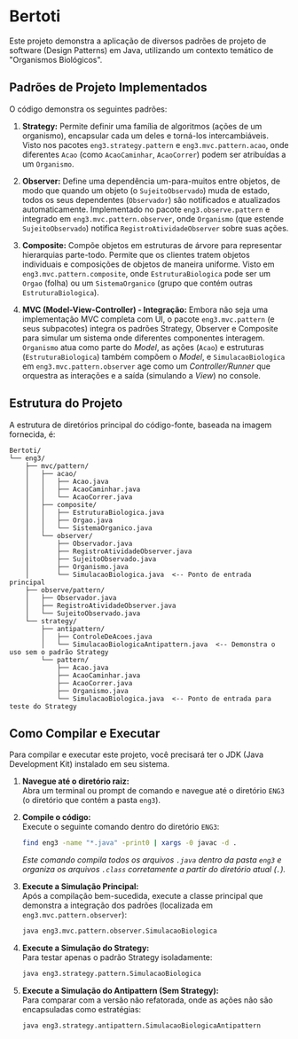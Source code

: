 # Bertoti

Este projeto demonstra a aplicação de diversos padrões de projeto de software (Design Patterns) em Java, utilizando um contexto temático de "Organismos Biológicos".
## Padrões de Projeto Implementados

O código demonstra os seguintes padrões:

1. **Strategy:** Permite definir uma família de algoritmos (ações de um organismo), encapsular cada um deles e torná-los intercambiáveis. Visto nos pacotes `eng3.strategy.pattern` e `eng3.mvc.pattern.acao`, onde diferentes `Acao` (como `AcaoCaminhar`, `AcaoCorrer`) podem ser atribuídas a um `Organismo`.

2. **Observer:** Define uma dependência um-para-muitos entre objetos, de modo que quando um objeto (o `SujeitoObservado`) muda de estado, todos os seus dependentes (`Observador`) são notificados e atualizados automaticamente. Implementado no pacote `eng3.observe.pattern` e integrado em `eng3.mvc.pattern.observer`, onde `Organismo` (que estende `SujeitoObservado`) notifica `RegistroAtividadeObserver` sobre suas ações.

3. **Composite:** Compõe objetos em estruturas de árvore para representar hierarquias parte-todo. Permite que os clientes tratem objetos individuais e composições de objetos de maneira uniforme. Visto em `eng3.mvc.pattern.composite`, onde `EstruturaBiologica` pode ser um `Orgao` (folha) ou um `SistemaOrganico` (grupo que contém outras `EstruturaBiologica`).

4. **MVC (Model-View-Controller) - Integração:** Embora não seja uma implementação MVC completa com UI, o pacote `eng3.mvc.pattern` (e seus subpacotes) integra os padrões Strategy, Observer e Composite para simular um sistema onde diferentes componentes interagem. `Organismo` atua como parte do *Model*, as ações (`Acao`) e estruturas (`EstruturaBiologica`) também compõem o *Model*, e `SimulacaoBiologica` em `eng3.mvc.pattern.observer` age como um *Controller/Runner* que orquestra as interações e a saída (simulando a *View*) no console.

## Estrutura do Projeto

A estrutura de diretórios principal do código-fonte, baseada na imagem fornecida, é:

```
Bertoti/
└── eng3/
    ├── mvc/pattern/
    │   ├── acao/
    │   │   ├── Acao.java
    │   │   ├── AcaoCaminhar.java
    │   │   └── AcaoCorrer.java
    │   ├── composite/
    │   │   ├── EstruturaBiologica.java
    │   │   ├── Orgao.java
    │   │   └── SistemaOrganico.java
    │   └── observer/
    │       ├── Observador.java
    │       ├── RegistroAtividadeObserver.java
    │       ├── SujeitoObservado.java
    │       ├── Organismo.java
    │       └── SimulacaoBiologica.java  <-- Ponto de entrada principal
    ├── observe/pattern/
    │   ├── Observador.java
    │   ├── RegistroAtividadeObserver.java
    │   └── SujeitoObservado.java
    └── strategy/
        ├── antipattern/
        │   ├── ControleDeAcoes.java
        │   └── SimulacaoBiologicaAntipattern.java  <-- Demonstra o uso sem o padrão Strategy
        └── pattern/
            ├── Acao.java
            ├── AcaoCaminhar.java
            ├── AcaoCorrer.java
            ├── Organismo.java
            └── SimulacaoBiologica.java  <-- Ponto de entrada para teste do Strategy
```

## Como Compilar e Executar

Para compilar e executar este projeto, você precisará ter o JDK (Java Development Kit) instalado em seu sistema.

1. **Navegue até o diretório raiz:**  
   Abra um terminal ou prompt de comando e navegue até o diretório `ENG3` (o diretório que contém a pasta `eng3`).

2. **Compile o código:**  
   Execute o seguinte comando dentro do diretório `ENG3`:

   ```bash
   find eng3 -name "*.java" -print0 | xargs -0 javac -d .
   ```

   *Este comando compila todos os arquivos `.java` dentro da pasta `eng3` e organiza os arquivos `.class` corretamente a partir do diretório atual (`.`).*

3. **Execute a Simulação Principal:**  
   Após a compilação bem-sucedida, execute a classe principal que demonstra a integração dos padrões (localizada em `eng3.mvc.pattern.observer`):

   ```bash
   java eng3.mvc.pattern.observer.SimulacaoBiologica
   ```

4. **Execute a Simulação do Strategy:**  
   Para testar apenas o padrão Strategy isoladamente:

   ```bash
   java eng3.strategy.pattern.SimulacaoBiologica
   ```

5. **Execute a Simulação do Antipattern (Sem Strategy):**  
   Para comparar com a versão não refatorada, onde as ações não são encapsuladas como estratégias:

   ```bash
   java eng3.strategy.antipattern.SimulacaoBiologicaAntipattern
   ```


